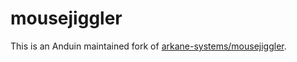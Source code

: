mousejiggler
============

This is an Anduin maintained fork of [arkane-systems/mousejiggler](https://github.com/arkane-systems/mousejiggler).
